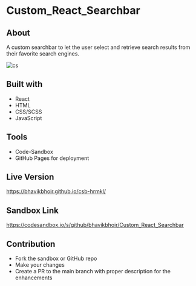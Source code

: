 # Custom_React_Searchbar

## About 

A custom searchbar to let the user select and retrieve search results from their favorite search engines.

![cs](https://user-images.githubusercontent.com/43330221/121641382-b9e83a80-ca54-11eb-89f6-4a0e71e6f8ce.png)

## Built with

* React
* HTML
* CSS/SCSS
* JavaScript

## Tools

* Code-Sandbox
* GitHub Pages for deployment

## Live Version

https://bhavikbhoir.github.io/csb-hrmkl/

## Sandbox Link

https://codesandbox.io/s/github/bhavikbhoir/Custom_React_Searchbar
   
## Contribution

* Fork the sandbox or GitHub repo
* Make your changes
* Create a PR to the main branch with proper description for the enhancements
